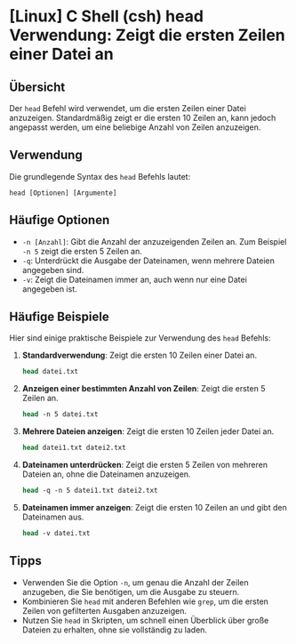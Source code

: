 # [Linux] C Shell (csh) head Verwendung: Zeigt die ersten Zeilen einer Datei an

## Übersicht
Der `head` Befehl wird verwendet, um die ersten Zeilen einer Datei anzuzeigen. Standardmäßig zeigt er die ersten 10 Zeilen an, kann jedoch angepasst werden, um eine beliebige Anzahl von Zeilen anzuzeigen.

## Verwendung
Die grundlegende Syntax des `head` Befehls lautet:

```
head [Optionen] [Argumente]
```

## Häufige Optionen
- `-n [Anzahl]`: Gibt die Anzahl der anzuzeigenden Zeilen an. Zum Beispiel `-n 5` zeigt die ersten 5 Zeilen an.
- `-q`: Unterdrückt die Ausgabe der Dateinamen, wenn mehrere Dateien angegeben sind.
- `-v`: Zeigt die Dateinamen immer an, auch wenn nur eine Datei angegeben ist.

## Häufige Beispiele
Hier sind einige praktische Beispiele zur Verwendung des `head` Befehls:

1. **Standardverwendung**: Zeigt die ersten 10 Zeilen einer Datei an.
   ```csh
   head datei.txt
   ```

2. **Anzeigen einer bestimmten Anzahl von Zeilen**: Zeigt die ersten 5 Zeilen an.
   ```csh
   head -n 5 datei.txt
   ```

3. **Mehrere Dateien anzeigen**: Zeigt die ersten 10 Zeilen jeder Datei an.
   ```csh
   head datei1.txt datei2.txt
   ```

4. **Dateinamen unterdrücken**: Zeigt die ersten 5 Zeilen von mehreren Dateien an, ohne die Dateinamen anzuzeigen.
   ```csh
   head -q -n 5 datei1.txt datei2.txt
   ```

5. **Dateinamen immer anzeigen**: Zeigt die ersten 10 Zeilen an und gibt den Dateinamen aus.
   ```csh
   head -v datei.txt
   ```

## Tipps
- Verwenden Sie die Option `-n`, um genau die Anzahl der Zeilen anzugeben, die Sie benötigen, um die Ausgabe zu steuern.
- Kombinieren Sie `head` mit anderen Befehlen wie `grep`, um die ersten Zeilen von gefilterten Ausgaben anzuzeigen.
- Nutzen Sie `head` in Skripten, um schnell einen Überblick über große Dateien zu erhalten, ohne sie vollständig zu laden.